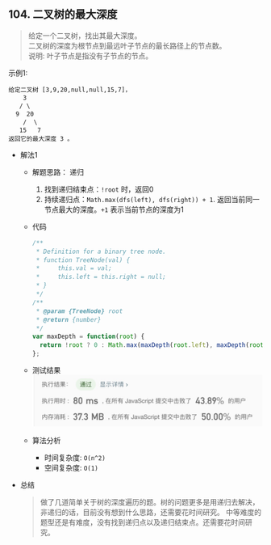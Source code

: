 ## 104. 二叉树的最大深度

> 给定一个二叉树，找出其最大深度。<br/>
> 二叉树的深度为根节点到最远叶子节点的最长路径上的节点数。<br/>
>  说明: 叶子节点是指没有子节点的节点。

示例1:
```text
给定二叉树 [3,9,20,null,null,15,7]，
    3
   / \
  9  20
    /  \
   15   7
返回它的最大深度 3 。
```

- 解法1
  - 解题思路： 递归
    1. 找到递归结束点：`!root` 时，返回0
    2. 持续递归点：`Math.max(dfs(left), dfs(right)) + 1`. 返回当前同一节点最大的深度。`+1` 表示当前节点的深度为1
    
  - 代码
    ```javascript
    /**
     * Definition for a binary tree node.
     * function TreeNode(val) {
     *     this.val = val;
     *     this.left = this.right = null;
     * }
     */
    /**
     * @param {TreeNode} root
     * @return {number}
     */
    var maxDepth = function(root) {
      return !root ? 0 : Math.max(maxDepth(root.left), maxDepth(root.right)) + 1;
    };
    ```
  
   - 测试结果
     ![](result104-1.jpg)
    
  - 算法分析
    - 时间复杂度: `O(n^2)`
    - 空间复杂度: `O(1)`
    
- 总结
  > 做了几道简单关于树的深度遍历的题。树的问题更多是用递归去解决，非递归的话，目前没有想到什么思路，还需要花时间研究。
  > 中等难度的题型还是有难度，没有找到递归点以及递归结束点。还需要花时间研究。